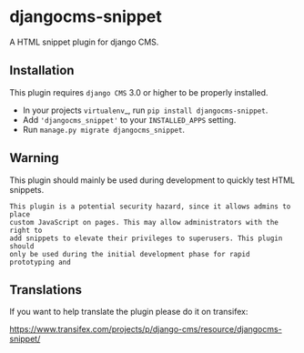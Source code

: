 djangocms-snippet
=================

A HTML snippet plugin for django CMS.


Installation
------------

This plugin requires `django CMS` 3.0 or higher to be properly installed.

* In your projects `virtualenv`_, run ``pip install djangocms-snippet``.
* Add ``'djangocms_snippet'`` to your ``INSTALLED_APPS`` setting.
* Run ``manage.py migrate djangocms_snippet``.

Warning
-------

This plugin should mainly be used during development to quickly test HTML snippets.


    This plugin is a potential security hazard, since it allows admins to place
    custom JavaScript on pages. This may allow administrators with the right to
    add snippets to elevate their privileges to superusers. This plugin should
    only be used during the initial development phase for rapid prototyping and


Translations
------------

If you want to help translate the plugin please do it on transifex:

https://www.transifex.com/projects/p/django-cms/resource/djangocms-snippet/

